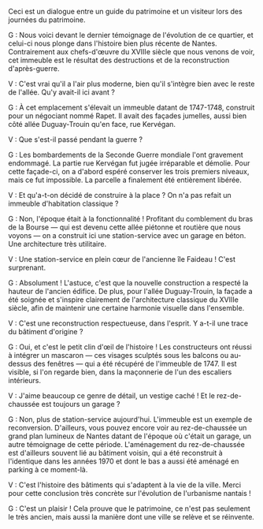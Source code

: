 Ceci est un dialogue entre un guide du patrimoine et un visiteur lors des journées du patrimoine.

G : Nous voici devant le dernier témoignage de l'évolution de ce quartier, et celui-ci nous plonge dans l'histoire bien plus récente de Nantes. Contrairement aux chefs-d'œuvre du XVIIIe siècle que nous venons de voir, cet immeuble est le résultat des destructions et de la reconstruction d'après-guerre.

V : C'est vrai qu'il a l'air plus moderne, bien qu'il s'intègre bien avec le reste de l'allée. Qu'y avait-il ici avant ?

G : À cet emplacement s'élevait un immeuble datant de 1747-1748, construit pour un négociant nommé Rapet. Il avait des façades jumelles, aussi bien côté allée Duguay-Trouin qu'en face, rue Kervégan.

V : Que s'est-il passé pendant la guerre ?

G : Les bombardements de la Seconde Guerre mondiale l'ont gravement endommagé. La partie rue Kervégan fut jugée irréparable et démolie. Pour cette façade-ci, on a d'abord espéré conserver les trois premiers niveaux, mais ce fut impossible. La parcelle a finalement été entièrement libérée.

V : Et qu'a-t-on décidé de construire à la place ? On n'a pas refait un immeuble d'habitation classique ?

G : Non, l'époque était à la fonctionnalité ! Profitant du comblement du bras de la Bourse — qui est devenu cette allée piétonne et routière que nous voyons — on a construit ici une station-service avec un garage en béton. Une architecture très utilitaire.

V : Une station-service en plein cœur de l'ancienne île Faideau ! C'est surprenant.

G : Absolument ! L'astuce, c'est que la nouvelle construction a respecté la hauteur de l'ancien édifice. De plus, pour l'allée Duguay-Trouin, la façade a été soignée et s'inspire clairement de l'architecture classique du XVIIIe siècle, afin de maintenir une certaine harmonie visuelle dans l'ensemble.

V : C'est une reconstruction respectueuse, dans l'esprit. Y a-t-il une trace du bâtiment d'origine ?

G : Oui, et c'est le petit clin d'œil de l'histoire ! Les constructeurs ont réussi à intégrer un mascaron — ces visages sculptés sous les balcons ou au-dessus des fenêtres — qui a été récupéré de l'immeuble de 1747. Il est visible, si l'on regarde bien, dans la maçonnerie de l'un des escaliers intérieurs.

V : J'aime beaucoup ce genre de détail, un vestige caché ! Et le rez-de-chaussée est toujours un garage ?

G : Non, plus de station-service aujourd'hui. L'immeuble est un exemple de reconversion. D'ailleurs, vous pouvez encore voir au rez-de-chaussée un grand plan lumineux de Nantes datant de l'époque où c'était un garage, un autre témoignage de cette période. L'aménagement du rez-de-chaussée est d'ailleurs souvent lié au bâtiment voisin, qui a été reconstruit à l'identique dans les années 1970 et dont le bas a aussi été aménagé en parking à ce moment-là.

V : C'est l'histoire des bâtiments qui s'adaptent à la vie de la ville. Merci pour cette conclusion très concrète sur l'évolution de l'urbanisme nantais !

G : C'est un plaisir ! Cela prouve que le patrimoine, ce n'est pas seulement le très ancien, mais aussi la manière dont une ville se relève et se réinvente. 